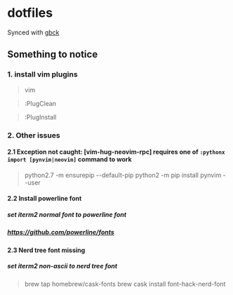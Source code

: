 # dotfiles
  Synced with [gbck](https://github.com/jukben/gbck)

## Something to notice

### 1. install vim plugins

> vim

> :PlugClean

> :PlugInstall

### 2. Other issues

#### 2.1 Exception not caught: [vim-hug-neovim-rpc] requires one of `:pythonx import [pynvim|neovim]` command to work

> python2.7 -m ensurepip --default-pip
> python2 -m pip install pynvim --user

#### 2.2 Install powerline font

##### set iterm2 normal font to powerline font

##### https://github.com/powerline/fonts

#### 2.3 Nerd tree font missing

##### set iterm2 non-ascii to nerd tree font 

> brew tap homebrew/cask-fonts
> brew cask install font-hack-nerd-font